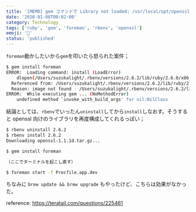 ```yaml
---
title: '[MEMO] gem コマンドで Library not loaded: /usr/local/opt/openssl/lib/libssl.1.0.0.dylib が出たときの対処法'
date: '2020-01-08T00:02:00'
category: Technology
tags: ['ruby', 'gem', 'foreman', 'rbenv', 'openssl']
emoji: '💎'
status: 'published'
---
```


`foreman`動かしたいから`gem`を叩いたら怒られた案件；

```bash
$ gem install foreman
ERROR:  Loading command: install (LoadError)
	dlopen(/Users/suzukalight/.rbenv/versions/2.6.2/lib/ruby/2.6.0/x86_64-darwin16/openssl.bundle, 9): Library not loaded: /usr/local/opt/openssl/lib/libssl.1.0.0.dylib
  Referenced from: /Users/suzukalight/.rbenv/versions/2.6.2/lib/ruby/2.6.0/x86_64-darwin16/openssl.bundle
  Reason: image not found - /Users/suzukalight/.rbenv/versions/2.6.2/lib/ruby/2.6.0/x86_64-darwin16/openssl.bundle
ERROR:  While executing gem ... (NoMethodError)
    undefined method `invoke_with_build_args' for nil:NilClass
```

結論としては、`rbenv`でいったん`uninstall`してから`install`しなおす。そうすると openssl 向けのライブラリを再度構成してくれるっぽい；

```bash
$ rbenv uninstall 2.6.2
$ rbenv install 2.6.2
Downloading openssl-1.1.1d.tar.gz...

$ gem install foreman

（ここでターミナルを起こし直す）

$ foreman start -f Procfile.app.dev
```

ちなみに `brew update && brew upgrade` もやったけど、こちらは効果がなかった。

reference: https://teratail.com/questions/225461

